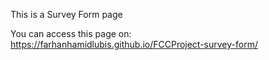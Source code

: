 This is a Survey Form page

You can access this page on: https://farhanhamidlubis.github.io/FCCProject-survey-form/